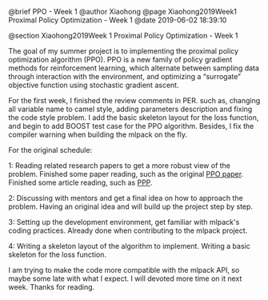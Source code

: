 @brief PPO - Week 1
@author Xiaohong
@page Xiaohong2019Week1 Proximal Policy Optimization - Week 1
@date 2019-06-02 18:39:10

@section Xiaohong2019Week 1 Proximal Policy Optimization - Week 1

The goal of my summer project is to implementing the proximal policy
optimization algorithm (PPO). PPO is a new family of policy gradient
methods for reinforcement learning, which alternate between sampling
data through interaction with the environment, and optimizing a
“surrogate” objective function using stochastic gradient ascent.

For the first week, I finished the review comments in PER. such as,
changing all variable name to camel style, adding parameters description
and fixing the code style problem. I add the basic skeleton layout for
the loss function, and begin to add BOOST test case for the PPO
algorithm. Besides, I fix the compiler warning when building the mlpack
on the fly.

For the original schedule:

1: Reading related research papers to get a more robust view of the problem.
    Finished some paper reading, such as the original [PPO paper](https://arxiv.org/pdf/1707.06347.pdf).
    Finished some article reading, such as [PPP](https://spinningup.openai.com/en/latest/algorithms/ppo.html#references).

2: Discussing with mentors and get a final idea on how to approach the problem.
    Having an original idea and will build up the project step by step.

3: Setting up the development environment, get familiar with mlpack's coding practices.
    Already done when contributing to the mlpack project.

4: Writing a skeleton layout of the algorithm to implement.
    Writing a basic skeleton for the loss function.

I am trying to make the code more compatible with the mlpack API, so
maybe some late with what I expect. I will devoted more time on it next week.
Thanks for reading.
